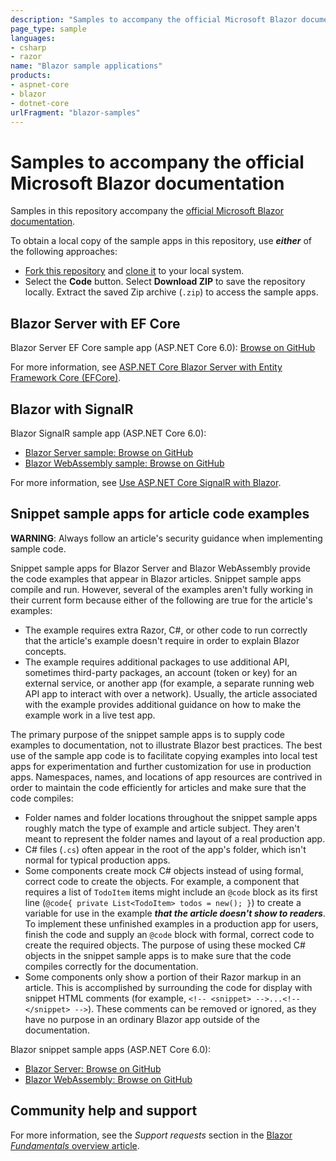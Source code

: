 ```yaml
---
description: "Samples to accompany the official Microsoft Blazor documentation."
page_type: sample
languages:
- csharp
- razor
name: "Blazor sample applications"
products:
- aspnet-core
- blazor
- dotnet-core
urlFragment: "blazor-samples"
---
```

# Samples to accompany the official Microsoft Blazor documentation

Samples in this repository accompany the [official Microsoft Blazor documentation](https://docs.microsoft.com/aspnet/core/blazor/).

To obtain a local copy of the sample apps in this repository, use ***either*** of the following approaches:

* [Fork this repository](https://docs.github.com/get-started/quickstart/fork-a-repo) and [clone it](https://docs.github.com/repositories/creating-and-managing-repositories/cloning-a-repository) to your local system.
* Select the **Code** button. Select **Download ZIP** to save the repository locally. Extract the saved Zip archive (`.zip`) to access the sample apps.

## Blazor Server with EF Core

Blazor Server EF Core sample app (ASP.NET Core 6.0): [Browse on GitHub](https://github.com/dotnet/blazor-samples/tree/main/6.0/BlazorServerEFCoreSample)

For more information, see [ASP.NET Core Blazor Server with Entity Framework Core (EFCore)](https://docs.microsoft.com/aspnet/core/blazor/blazor-server-ef-core).

## Blazor with SignalR

Blazor SignalR sample app (ASP.NET Core 6.0):

* [Blazor Server sample: Browse on GitHub](https://github.com/dotnet/blazor-samples/tree/main/6.0/BlazorServerSignalRApp)
* [Blazor WebAssembly sample: Browse on GitHub](https://github.com/dotnet/blazor-samples/tree/main/6.0/BlazorWebAssemblySignalRApp)

For more information, see [Use ASP.NET Core SignalR with Blazor](https://docs.microsoft.com/aspnet/core/tutorials/signalr-blazor).

## Snippet sample apps for article code examples

**WARNING**: Always follow an article's security guidance when implementing sample code.

Snippet sample apps for Blazor Server and Blazor WebAssembly provide the code examples that appear in Blazor articles. Snippet sample apps compile and run. However, several of the examples aren't fully working in their current form because either of the following are true for the article's examples:

* The example requires extra Razor, C#, or other code to run correctly that the article's example doesn't require in order to explain Blazor concepts.
* The example requires additional packages to use additional API, sometimes third-party packages, an account (token or key) for an external service, or another app (for example, a separate running web API app to interact with over a network). Usually, the article associated with the example provides additional guidance on how to make the example work in a live test app.

The primary purpose of the snippet sample apps is to supply code examples to documentation, not to illustrate Blazor best practices. The best use of the sample app code is to facilitate copying examples into local test apps for experimentation and further customization for use in production apps. Namespaces, names, and locations of app resources are contrived in order to maintain the code efficiently for articles and make sure that the code compiles:

* Folder names and folder locations throughout the snippet sample apps roughly match the type of example and article subject. They aren't meant to represent the folder names and layout of a real production app.
* C# files (`.cs`) often appear in the root of the app's folder, which isn't normal for typical production apps.
* Some components create mock C# objects instead of using formal, correct code to create the objects. For example, a component that requires a list of `TodoItem` items might include an `@code` block as its first line (`@code{ private List<TodoItem> todos = new(); }`) to create a variable for use in the example ***that the article doesn't show to readers***. To implement these unfinished examples in a production app for users, finish the code and supply an `@code` block with formal, correct code to create the required objects. The purpose of using these mocked C# objects in the snippet sample apps is to make sure that the code compiles correctly for the documentation.
* Some components only show a portion of their Razor markup in an article. This is accomplished by surrounding the code for display with snippet HTML comments (for example, `<!-- <snippet> -->...<!-- </snippet> -->`). These comments can be removed or ignored, as they have no purpose in an ordinary Blazor app outside of the documentation.

Blazor snippet sample apps (ASP.NET Core 6.0):

* [Blazor Server: Browse on GitHub](https://github.com/dotnet/blazor-samples/tree/main/6.0/BlazorSample_Server)
* [Blazor WebAssembly: Browse on GitHub](https://github.com/dotnet/blazor-samples/tree/main/6.0/BlazorSample_WebAssembly)

## Community help and support

For more information, see the *Support requests* section in the [Blazor *Fundamentals* overview article](https://docs.microsoft.com/aspnet/core/blazor/fundamentals/#support-requests).
